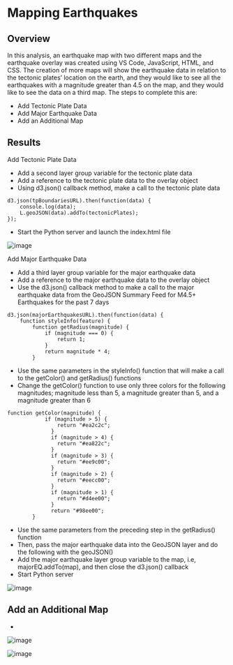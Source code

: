 # Mapping Earthquakes

## Overview
In this analysis, an earthquake map with two different maps and the earthquake overlay was created using VS Code, JavaScript, HTML, and CSS. The creation of more maps will show the earthquake data in relation to the tectonic plates’ location on the earth, and they would like to see all the earthquakes with a magnitude greater than 4.5 on the map, and they would like to see the data on a third map. The steps to complete this are:

- Add Tectonic Plate Data
- Add Major Earthquake Data
- Add an Additional Map

## Results

Add Tectonic Plate Data
- Add a second layer group variable for the tectonic plate data
- Add a reference to the tectonic plate data to the overlay object
- Using d3.json() callback method, make a call to the tectonic plate data
```
d3.json(tpBoundariesURL).then(function(data) {
    console.log(data);
    L.geoJSON(data).addTo(tectonicPlates);
});
```
- Start the Python server and launch the index.html file
 
![image](https://user-images.githubusercontent.com/67409852/146695296-11a77209-d79b-4f1f-a242-3af0b1c73837.png)

Add Major Earthquake Data
- Add a third layer group variable for the major earthquake data
- Add a reference to the major earthquake data to the overlay object
- Use the d3.json() callback method to make a call to the major earthquake data from the GeoJSON Summary Feed for M4.5+ Earthquakes for the past 7 days
```
d3.json(majorEarthquakesURL).then(function(data) {
    function styleInfo(feature) {
        function getRadius(magnitude) {
            if (magnitude === 0) {
                return 1;
            }
            return magnitude * 4;
        }
```
- Use the same parameters in the styleInfo() function that will make a call to the getColor() and getRadius() functions
- Change the getColor() function to use only three colors for the following magnitudes; magnitude less than 5, a magnitude greater than 5, and a magnitude greater than 6
```
function getColor(magnitude) {
            if (magnitude > 5) {
                return "#ea2c2c";
              }
              if (magnitude > 4) {
                return "#ea822c";
              }
              if (magnitude > 3) {
                return "#ee9c00";
              }
              if (magnitude > 2) {
                return "#eecc00";
              }
              if (magnitude > 1) {
                return "#d4ee00";
              }
              return "#98ee00";
        }
```
- Use the same parameters from the preceding step in the getRadius() function
- Then, pass the major earthquake data into the GeoJSON layer and do the following with the geoJSON()
- Add the major earthquake layer group variable to the map, i.e, majorEQ.addTo(map), and then close the d3.json() callback
- Start Python server

![image](https://user-images.githubusercontent.com/67409852/146695321-2466b66d-115a-42ea-bd79-f2fbb817cab8.png)

## Add an Additional Map

- 

![image](https://user-images.githubusercontent.com/67409852/146695348-ad137d4f-1b5f-4494-a278-f7e35ba371a4.png)

![image](https://user-images.githubusercontent.com/67409852/146695372-dd0232c2-a5ce-423f-a808-d411af042bc2.png)
